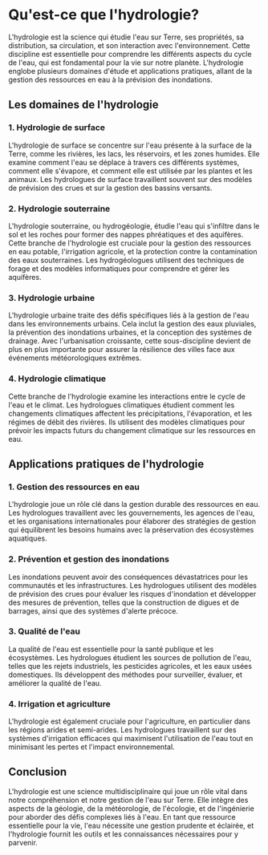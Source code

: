 # Qu'est-ce que l'hydrologie?

L'hydrologie est la science qui étudie l'eau sur Terre, ses propriétés, sa distribution, sa circulation, et son interaction avec l'environnement. Cette discipline est essentielle pour comprendre les différents aspects du cycle de l'eau, qui est fondamental pour la vie sur notre planète. L'hydrologie englobe plusieurs domaines d'étude et applications pratiques, allant de la gestion des ressources en eau à la prévision des inondations.

## Les domaines de l'hydrologie

### 1. **Hydrologie de surface**
L'hydrologie de surface se concentre sur l'eau présente à la surface de la Terre, comme les rivières, les lacs, les réservoirs, et les zones humides. Elle examine comment l'eau se déplace à travers ces différents systèmes, comment elle s'évapore, et comment elle est utilisée par les plantes et les animaux. Les hydrologues de surface travaillent souvent sur des modèles de prévision des crues et sur la gestion des bassins versants.

### 2. **Hydrologie souterraine**
L'hydrologie souterraine, ou hydrogéologie, étudie l'eau qui s'infiltre dans le sol et les roches pour former des nappes phréatiques et des aquifères. Cette branche de l'hydrologie est cruciale pour la gestion des ressources en eau potable, l'irrigation agricole, et la protection contre la contamination des eaux souterraines. Les hydrogéologues utilisent des techniques de forage et des modèles informatiques pour comprendre et gérer les aquifères.

### 3. **Hydrologie urbaine**
L'hydrologie urbaine traite des défis spécifiques liés à la gestion de l'eau dans les environnements urbains. Cela inclut la gestion des eaux pluviales, la prévention des inondations urbaines, et la conception des systèmes de drainage. Avec l'urbanisation croissante, cette sous-discipline devient de plus en plus importante pour assurer la résilience des villes face aux événements météorologiques extrêmes.

### 4. **Hydrologie climatique**
Cette branche de l'hydrologie examine les interactions entre le cycle de l'eau et le climat. Les hydrologues climatiques étudient comment les changements climatiques affectent les précipitations, l'évaporation, et les régimes de débit des rivières. Ils utilisent des modèles climatiques pour prévoir les impacts futurs du changement climatique sur les ressources en eau.

## Applications pratiques de l'hydrologie

### 1. **Gestion des ressources en eau**
L'hydrologie joue un rôle clé dans la gestion durable des ressources en eau. Les hydrologues travaillent avec les gouvernements, les agences de l'eau, et les organisations internationales pour élaborer des stratégies de gestion qui équilibrent les besoins humains avec la préservation des écosystèmes aquatiques.

### 2. **Prévention et gestion des inondations**
Les inondations peuvent avoir des conséquences dévastatrices pour les communautés et les infrastructures. Les hydrologues utilisent des modèles de prévision des crues pour évaluer les risques d'inondation et développer des mesures de prévention, telles que la construction de digues et de barrages, ainsi que des systèmes d'alerte précoce.

### 3. **Qualité de l'eau**
La qualité de l'eau est essentielle pour la santé publique et les écosystèmes. Les hydrologues étudient les sources de pollution de l'eau, telles que les rejets industriels, les pesticides agricoles, et les eaux usées domestiques. Ils développent des méthodes pour surveiller, évaluer, et améliorer la qualité de l'eau.

### 4. **Irrigation et agriculture**
L'hydrologie est également cruciale pour l'agriculture, en particulier dans les régions arides et semi-arides. Les hydrologues travaillent sur des systèmes d'irrigation efficaces qui maximisent l'utilisation de l'eau tout en minimisant les pertes et l'impact environnemental.

## Conclusion

L'hydrologie est une science multidisciplinaire qui joue un rôle vital dans notre compréhension et notre gestion de l'eau sur Terre. Elle intègre des aspects de la géologie, de la météorologie, de l'écologie, et de l'ingénierie pour aborder des défis complexes liés à l'eau. En tant que ressource essentielle pour la vie, l'eau nécessite une gestion prudente et éclairée, et l'hydrologie fournit les outils et les connaissances nécessaires pour y parvenir.
